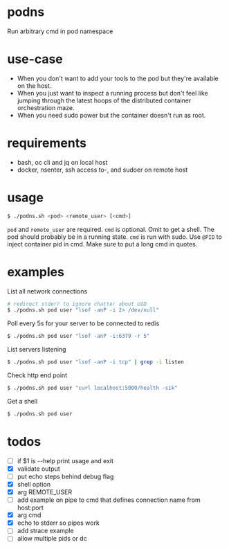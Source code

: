 # podns
Run arbitrary cmd in pod namespace

# use-case
- When you don't want to add your tools to the pod but they're available on the host.
- When you just want to inspect a running process but don't feel like jumping through the latest hoops of the distributed container orchestration maze.
- When you need sudo power but the container doesn't run as root.

# requirements
- bash, oc cli and jq on local host
- docker, nsenter, ssh access to-, and sudoer on remote host

# usage

```bash
$ ./podns.sh <pod> <remote_user> [<cmd>]
```

`pod` and `remote_user` are required. `cmd` is optional. Omit to get a shell. The pod should probably be in a running state. `cmd` is run with sudo. Use `@PID` to inject container pid in cmd. Make sure to put a long cmd in quotes.

# examples

List all network connections
```bash
# redirect stderr to ignore chatter about UID
$ ./podns.sh pod user "lsof -anP -i 2> /dev/null"
```

Poll every 5s for your server to be connected to redis
```bash
$ ./podns.sh pod user "lsof -anP -i:6379 -r 5"
```

List servers listening
```bash
$ ./podns.sh pod user "lsof -anP -i tcp" | grep -i listen
```

Check http end point
```bash
$ ./podns.sh pod user "curl localhost:5000/health -sik"
```

Get a shell
```bash
$ ./podns.sh pod user
```

# todos
- [ ] if $1 is --help print usage and exit
- [x] validate output
- [ ] put echo steps behind debug flag
- [x] shell option
- [x] arg REMOTE_USER
- [ ] add example on pipe to cmd that defines connection name from host:port
- [x] arg cmd
- [x] echo to stderr so pipes work
- [ ] add strace example
- [ ] allow multiple pids or dc
